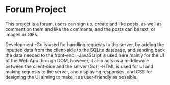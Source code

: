 # Forum Project

This project is a forum, users can sign up, create and like posts, as well as comment on them and like the comments, and the posts can be text, or images or GIFs. 

Development
-Go is used for handling requests to the server, by adding the inputted data from the client-side to the SQLite database, and sending back the data needed to the front-end;
-JavaScript is used here mainly for the UI of the Web App through DOM, however, it also acts as a middleware between the client-side and the server (Go);
-HTML is used for UI and making requests to the server, and displaying responses, and CSS for designing the UI aiming to make it as user-friendly as possible.
